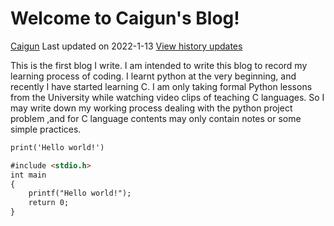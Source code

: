 # Welcome to Caigun's Blog!
[Caigun](/my_page.md) 
Last updated on 2022-1-13 [View history updates](/menu.md) 

This is the first blog I write. I am intended to write this blog to record my learning process of coding. I learnt python at the very beginning, and recently I have started learning C. I am only taking formal Python lessons from the University while watching video clips of teaching C languages. So I may write down my working process dealing with the python project problem ,and for C language contents may only contain notes or some simple practices.

```markdown
print('Hello world!')
```

```markdown
#include <stdio.h>
int main
{
    printf("Hello world!");
    return 0;
}
```